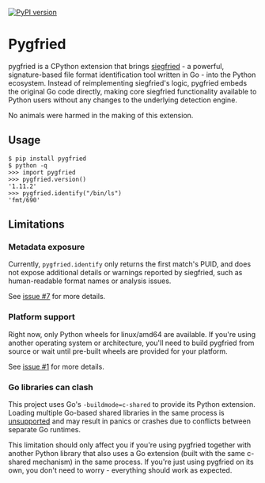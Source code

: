 [![PyPI version](https://badge.fury.io/py/pygfried.svg)](https://badge.fury.io/py/pygfried)

# Pygfried

pygfried is a CPython extension that brings [siegfried] - a powerful,
signature-based file format identification tool written in Go - into the Python
ecosystem. Instead of reimplementing siegfried's logic, pygfried embeds the
original Go code directly, making core siegfried functionality available to
Python users without any changes to the underlying detection engine.

No animals were harmed in the making of this extension.

## Usage

```
$ pip install pygfried
$ python -q
>>> import pygfried
>>> pygfried.version()
'1.11.2'
>>> pygfried.identify("/bin/ls")
'fmt/690'
```

## Limitations

### Metadata exposure

Currently, `pygfried.identify` only returns the first match's PUID, and does not
expose additional details or warnings reported by siegfried, such as
human-readable format names or analysis issues.

See [issue #7](https://github.com/artefactual-labs/pygfried/issues/7) for more
details.

### Platform support

Right now, only Python wheels for linux/amd64 are available. If you're using
another operating system or architecture, you'll need to build pygfried from
source or wait until pre-built wheels are provided for your platform.

See [issue #1](https://github.com/artefactual-labs/pygfried/issues/1) for more
details.

### Go libraries can clash

This project uses Go's `-buildmode=c-shared` to provide its Python extension.
Loading multiple Go-based shared libraries in the same process is [unsupported]
and may result in panics or crashes due to conflicts between separate Go runtimes.

This limitation should only affect you if you're using pygfried together with
another Python library that also uses a Go extension (built with the same
c-shared mechanism) in the same process. If you're just using pygfried on its
own, you don't need to worry - everything should work as expected.

[siegfried]: https://www.itforarchivists.com/siegfried
[unsupported]: https://github.com/golang/go/issues/65050
